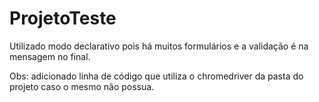 # ProjetoTeste

Utilizado modo declarativo pois há muitos formulários e a validação é na mensagem no final.

Obs: adicionado linha de código que utiliza o chromedriver da pasta do projeto caso o mesmo não possua.
